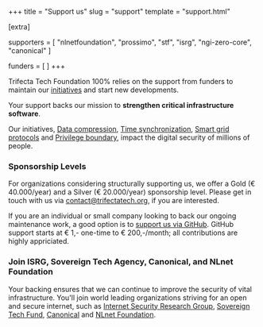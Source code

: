 +++
title = "Support us"
slug = "support"
template = "support.html"


[extra]

supporters = [
    "nlnetfoundation", 
    "prossimo",
    "stf", 
    "isrg",
    "ngi-zero-core",
    "canonical"
]

funders = [
]
+++

Trifecta Tech Foundation 100% relies on the support from funders to maintain our [initiatives](/initiatives) and start new developments. 

Your support backs our mission to **strengthen critical infrastructure software**. 

Our initiatives, [Data compression](/initiatives/data-compression), [Time synchronization](/initiatives/time-synchronization), [Smart grid protocols](/initiatives/automated-demand-response) and [Privilege boundary](/initiatives/privilege-boundary), impact the digital security of millions of people.

### Sponsorship Levels

For organizations considering structurally supporting us, we offer a Gold (&euro; 40.000/year) and a Silver (&euro; 20.000/year) sponsorship level. Please get in touch with us via [contact@trifectatech.org](mailto:contact@trifectatech.org), if you are interested.

If you are an individual or small company looking to back our ongoing maintenance work, a good option is to [support us via GitHub](https://github.com/sponsors/trifectatechfoundation). GitHub support starts at &euro; 1,- one-time to &euro; 200,-/month; all contributions are highly appriciated.

### Join ISRG, Sovereign Tech Agency, Canonical, and NLnet Foundation

Your backing ensures that we can continue to improve the security of vital infrastructure. You'll join world leading organizations striving for an open and secure internet, such as [Internet Security Research Group](https://www.abetterinternet.org/), [Sovereign Tech Fund](https://www.sovereign.tech/), [Canonical](https://canonical.com) and [NLnet Foundation](https://nlnet.nl/).

